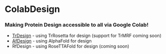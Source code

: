 # ColabDesign
### Making Protein Design accessible to all via Google Colab! 

- [TrDesign](https://colab.research.google.com/github/gjoni/trDesign/blob/beta/02-GD/notebooks/TrDesign_GD_demo.ipynb) - using TrRosetta for design (support for TrMRF coming soon)
- [AfDesign](https://colab.research.google.com/github/sokrypton/ColabDesign/blob/main/af_design_tutorial.ipynb) - using AlphaFold for design
- RfDesign - using RoseTTAFold for design (coming soon)
